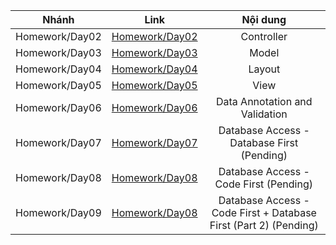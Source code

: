 | Nhánh | Link | Nội dung |
| :-: | :-: | :-: |
| Homework/Day02 | [Homework/Day02](https://github.com/hungtvlt/LapTrinhWeb/tree/Homework/Day02) | Controller |
| Homework/Day03 | [Homework/Day03](https://github.com/hungtvlt/LapTrinhWeb/tree/Homework/Day03) | Model |
| Homework/Day04 | [Homework/Day04](https://github.com/hungtvlt/LapTrinhWeb/tree/Homework/Day04) | Layout |
| Homework/Day05 | [Homework/Day05](https://github.com/hungtvlt/LapTrinhWeb/tree/Homework/Day05) | View |
| Homework/Day06 | [Homework/Day06](https://github.com/hungtvlt/LapTrinhWeb/tree/Homework/Day06) | Data Annotation and Validation |
| Homework/Day07 | [Homework/Day07](https://github.com/hungtvlt/LapTrinhWeb/tree/Homework/Day07) | Database Access - Database First (Pending) |
| Homework/Day08 | [Homework/Day08](https://github.com/hungtvlt/LapTrinhWeb/tree/Homework/Day08) | Database Access - Code First (Pending) |
| Homework/Day09 | [Homework/Day08](https://github.com/hungtvlt/LapTrinhWeb/tree/Homework/Day09) | Database Access - Code First + Database First (Part 2) (Pending) |

